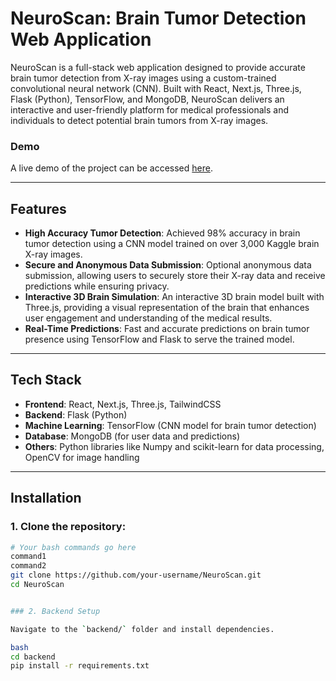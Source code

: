 # NeuroScan: Brain Tumor Detection Web Application

NeuroScan is a full-stack web application designed to provide accurate brain tumor detection from X-ray images using a custom-trained convolutional neural network (CNN). Built with React, Next.js, Three.js, Flask (Python), TensorFlow, and MongoDB, NeuroScan delivers an interactive and user-friendly platform for medical professionals and individuals to detect potential brain tumors from X-ray images.

### Demo

A live demo of the project can be accessed [here](#).

---

## Features

- **High Accuracy Tumor Detection**: Achieved 98% accuracy in brain tumor detection using a CNN model trained on over 3,000 Kaggle brain X-ray images.
- **Secure and Anonymous Data Submission**: Optional anonymous data submission, allowing users to securely store their X-ray data and receive predictions while ensuring privacy.
- **Interactive 3D Brain Simulation**: An interactive 3D brain model built with Three.js, providing a visual representation of the brain that enhances user engagement and understanding of the medical results.
- **Real-Time Predictions**: Fast and accurate predictions on brain tumor presence using TensorFlow and Flask to serve the trained model.

---

## Tech Stack

- **Frontend**: React, Next.js, Three.js, TailwindCSS
- **Backend**: Flask (Python)
- **Machine Learning**: TensorFlow (CNN model for brain tumor detection)
- **Database**: MongoDB (for user data and predictions)
- **Others**: Python libraries like Numpy and scikit-learn for data processing, OpenCV for image handling

---

## Installation

### 1. Clone the repository:

```bash
# Your bash commands go here
command1
command2
git clone https://github.com/your-username/NeuroScan.git
cd NeuroScan


### 2. Backend Setup

Navigate to the `backend/` folder and install dependencies.

bash
cd backend
pip install -r requirements.txt

 
